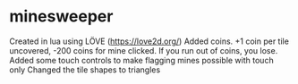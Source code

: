 # minesweeper
Created in lua using LÖVE (https://love2d.org/)
Added coins. +1 coin per tile uncovered, -200 coins for mine clicked. If you run out of coins, you lose.
Added some touch controls to make flagging mines possible with touch only
Changed the tile shapes to triangles
